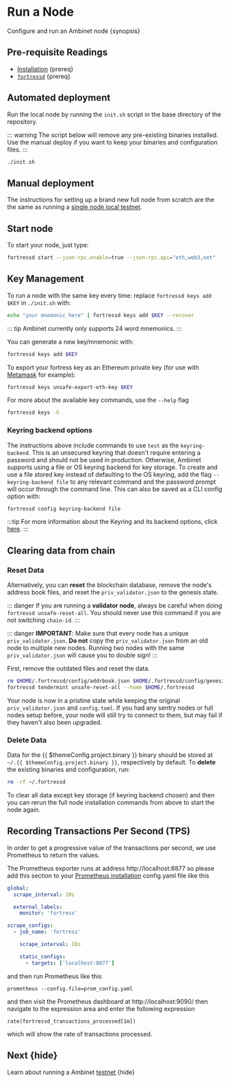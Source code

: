 <!--
order: 4
-->

# Run a Node

Configure and run an Ambinet node {synopsis}

## Pre-requisite Readings

- [Installation](./installation.md) {prereq}
- [`fortressd`](./binary.md) {prereq}

## Automated deployment

Run the local node by running the `init.sh` script in the base directory of the repository.

::: warning
The script below will remove any pre-existing binaries installed. Use the manual deploy if you want
to keep your binaries and configuration files.
:::

```bash
./init.sh
```

## Manual deployment

The instructions for setting up a brand new full node from scratch are the the same as running a
[single node local testnet](./../../developers/localnet/single_node.md#manual-localnet).

## Start node

To start your node, just type:

```bash
fortressd start --json-rpc.enable=true --json-rpc.api="eth,web3,net"
```

## Key Management

To run a node with the same key every time: replace `fortressd keys add $KEY` in `./init.sh` with:

```bash
echo "your mnemonic here" | fortressd keys add $KEY --recover
```

::: tip
Ambinet currently only supports 24 word mnemonics.
:::

You can generate a new key/mnemonic with:

```bash
fortressd keys add $KEY
```

To export your fortress key as an Ethereum private key (for use with [Metamask](./../../users/wallets/metamask.md) for example):

```bash
fortressd keys unsafe-export-eth-key $KEY
```

For more about the available key commands, use the `--help` flag

```bash
fortressd keys -h
```

### Keyring backend options

The instructions above include commands to use `test` as the `keyring-backend`. This is an unsecured
keyring that doesn't require entering a password and should not be used in production. Otherwise,
Ambinet supports using a file or OS keyring backend for key storage. To create and use a file
stored key instead of defaulting to the OS keyring, add the flag `--keyring-backend file` to any
relevant command and the password prompt will occur through the command line. This can also be saved
as a CLI config option with:

```bash
fortressd config keyring-backend file
```

:::tip
For more information about the Keyring and its backend options, click [here](./../../users/keys/keyring.md).
:::

## Clearing data from chain

### Reset Data

Alternatively, you can **reset** the blockchain database, remove the node's address book files, and reset the `priv_validator.json` to the genesis state.

::: danger
If you are running a **validator node**, always be careful when doing `fortressd unsafe-reset-all`. You should never use this command if you are not switching `chain-id`.
:::

::: danger
**IMPORTANT**: Make sure that every node has a unique `priv_validator.json`. **Do not** copy the `priv_validator.json` from an old node to multiple new nodes. Running two nodes with the same `priv_validator.json` will cause you to double sign!
:::

First, remove the outdated files and reset the data.

```bash
rm $HOME/.fortressd/config/addrbook.json $HOME/.fortressd/config/genesis.json
fortressd tendermint unsafe-reset-all --home $HOME/.fortressd
```

Your node is now in a pristine state while keeping the original `priv_validator.json` and `config.toml`. If you had any sentry nodes or full nodes setup before, your node will still try to connect to them, but may fail if they haven't also been upgraded.

### Delete Data

Data for the {{ $themeConfig.project.binary }} binary should be stored at `~/.{{ $themeConfig.project.binary }}`, respectively by default. To **delete** the existing binaries and configuration, run:

```bash
rm -rf ~/.fortressd
```

To clear all data except key storage (if keyring backend chosen) and then you can rerun the full node installation commands from above to start the node again.

## Recording Transactions Per Second (TPS)

In order to get a progressive value of the transactions per second, we use Prometheus to return the values.
<!-- markdown-link-check-disable-next-line -->
The Prometheus exporter runs at address http://localhost:8877 so please add this
section to your [Prometheus installation](https://opencensus.io/codelabs/prometheus/#1) config.yaml file like this

```yaml
global:
  scrape_interval: 10s

  external_labels:
    monitor: 'fortress'

scrape_configs:
  - job_name: 'fortress'

    scrape_interval: 10s

    static_configs:
      - targets: ['localhost:8877']
```

and then run Prometheus like this

```shell
prometheus --config.file=prom_config.yaml
```

<!-- markdown-link-check-disable-next-line -->
and then visit the Prometheus dashboard at http://localhost:9090/ then navigate to the expression area and enter the following expression

```shell
rate(fortressd_transactions_processed[1m])
```

which will show the rate of transactions processed.

## Next {hide}

Learn about running a Ambinet [testnet](./../testnet.md) {hide}
